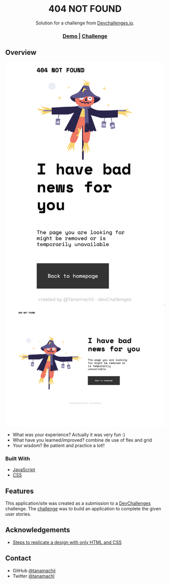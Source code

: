 <!-- Please update value in the {}  -->

<h1 align="center">404 NOT FOUND</h1>

<div align="center">
   Solution for a challenge from  <a href="http://devchallenges.io" target="_blank">Devchallenges.io</a>.
</div>

<div align="center">
  <h3>
    <a href="https://statuesque-alfajores-d05036.netlify.app/">
      Demo
    </a>
    <span> | </span>
    <a href="https://devchallenges.io/challenges/wBunSb7FPrIepJZAg0sY">
      Challenge
    </a>
  </h3>
</div>

<!-- OVERVIEW -->

## Overview

![screenshot](https://github.com/Tanamachii/devChallenges/blob/main/404-not-found-master/img/phone.png)
![screenshot](https://github.com/Tanamachii/devChallenges/blob/main/404-not-found-master/img/web.png)

- What was your experience? Actually it was very fun :)
- What have you learned/improved? combine de use of flex and grid
- Your wisdom? Be patient and practice a lot!!

### Built With

<!-- This section should list any major frameworks that you built your project using. Here are a few examples.-->

- [JavaScript](https://developer.mozilla.org/es/docs/Web/JavaScript)
- [CSS](https://developer.mozilla.org/es/docs/Web/CSS)

## Features

<!-- List the features of your application or follow the template. Don't share the figma file here :) -->

This application/site was created as a submission to a [DevChallenges](https://devchallenges.io/challenges) challenge. The [challenge](https://devchallenges.io/challenges/wBunSb7FPrIepJZAg0sY) was to build an application to complete the given user stories.


## Acknowledgements

<!-- This section should list any articles or add-ons/plugins that helps you to complete the project. This is optional but it will help you in the future. For exmpale -->

- [Steps to replicate a design with only HTML and CSS](https://devchallenges-blogs.web.app/how-to-replicate-design/)

## Contact

- GitHub [@tanamachii](https://github.com/tanamachii)
- Twitter [@tanamachl](https://twitter.com/tanamachl)
